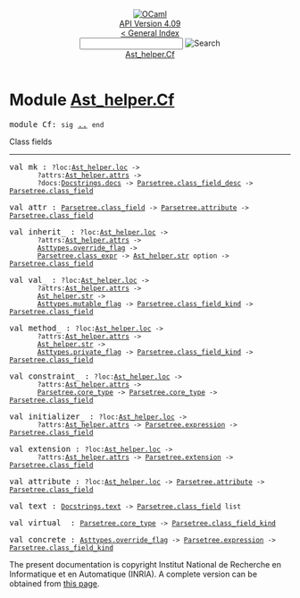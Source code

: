 <!-- ((! set title API !)) ((! set documentation !)) ((! set api !)) ((! set nobreadcrumb !)) -->
<div class="api"><header><nav class="toc brand"><a class="brand" href="https://ocaml.org/"><img src="colour-logo-gray.svg" class="svg" alt="OCaml"></a></nav><nav class="toc"><div class="toc_version"><a href="/docs" id="version-select">API Version 4.09</a></div><a href="index.html">&lt; General Index</a><div class="api_search"><input type="text" name="apisearch" id="api_search" oninput="mySearch(false);" onkeypress="this.oninput();" onclick="this.oninput();" onpaste="this.oninput();">
<img src="search_icon.svg" alt="Search" class="svg" onclick="mySearch(false)"></div>
<div id="search_results"></div><div class="toc_title"><a href="#top">Ast_helper.Cf</a></div><ul></ul></nav></header>

<h1>Module <a href="type_Ast_helper.Cf.html">Ast_helper.Cf</a></h1>

<pre><span id="MODULECf"><span class="keyword">module</span> Cf</span>: <code class="code"><span class="keyword">sig</span></code> <a href="Ast_helper.Cf.html">..</a> <code class="code"><span class="keyword">end</span></code></pre><div class="info module top">
<div class="info-desc">
<p>Class fields</p>
</div>
</div>
<hr width="100%">

<pre><span id="VALmk"><span class="keyword">val</span> mk</span> : <code class="type">?loc:<a href="Ast_helper.html#TYPEloc">Ast_helper.loc</a> -&gt;<br>       ?attrs:<a href="Ast_helper.html#TYPEattrs">Ast_helper.attrs</a> -&gt;<br>       ?docs:<a href="Docstrings.html#TYPEdocs">Docstrings.docs</a> -&gt; <a href="Parsetree.html#TYPEclass_field_desc">Parsetree.class_field_desc</a> -&gt; <a href="Parsetree.html#TYPEclass_field">Parsetree.class_field</a></code></pre>
<pre><span id="VALattr"><span class="keyword">val</span> attr</span> : <code class="type"><a href="Parsetree.html#TYPEclass_field">Parsetree.class_field</a> -&gt; <a href="Parsetree.html#TYPEattribute">Parsetree.attribute</a> -&gt; <a href="Parsetree.html#TYPEclass_field">Parsetree.class_field</a></code></pre>
<pre><span id="VALinherit_"><span class="keyword">val</span> inherit_</span> : <code class="type">?loc:<a href="Ast_helper.html#TYPEloc">Ast_helper.loc</a> -&gt;<br>       ?attrs:<a href="Ast_helper.html#TYPEattrs">Ast_helper.attrs</a> -&gt;<br>       <a href="Asttypes.html#TYPEoverride_flag">Asttypes.override_flag</a> -&gt;<br>       <a href="Parsetree.html#TYPEclass_expr">Parsetree.class_expr</a> -&gt; <a href="Ast_helper.html#TYPEstr">Ast_helper.str</a> option -&gt; <a href="Parsetree.html#TYPEclass_field">Parsetree.class_field</a></code></pre>
<pre><span id="VALval_"><span class="keyword">val</span> val_</span> : <code class="type">?loc:<a href="Ast_helper.html#TYPEloc">Ast_helper.loc</a> -&gt;<br>       ?attrs:<a href="Ast_helper.html#TYPEattrs">Ast_helper.attrs</a> -&gt;<br>       <a href="Ast_helper.html#TYPEstr">Ast_helper.str</a> -&gt;<br>       <a href="Asttypes.html#TYPEmutable_flag">Asttypes.mutable_flag</a> -&gt; <a href="Parsetree.html#TYPEclass_field_kind">Parsetree.class_field_kind</a> -&gt; <a href="Parsetree.html#TYPEclass_field">Parsetree.class_field</a></code></pre>
<pre><span id="VALmethod_"><span class="keyword">val</span> method_</span> : <code class="type">?loc:<a href="Ast_helper.html#TYPEloc">Ast_helper.loc</a> -&gt;<br>       ?attrs:<a href="Ast_helper.html#TYPEattrs">Ast_helper.attrs</a> -&gt;<br>       <a href="Ast_helper.html#TYPEstr">Ast_helper.str</a> -&gt;<br>       <a href="Asttypes.html#TYPEprivate_flag">Asttypes.private_flag</a> -&gt; <a href="Parsetree.html#TYPEclass_field_kind">Parsetree.class_field_kind</a> -&gt; <a href="Parsetree.html#TYPEclass_field">Parsetree.class_field</a></code></pre>
<pre><span id="VALconstraint_"><span class="keyword">val</span> constraint_</span> : <code class="type">?loc:<a href="Ast_helper.html#TYPEloc">Ast_helper.loc</a> -&gt;<br>       ?attrs:<a href="Ast_helper.html#TYPEattrs">Ast_helper.attrs</a> -&gt;<br>       <a href="Parsetree.html#TYPEcore_type">Parsetree.core_type</a> -&gt; <a href="Parsetree.html#TYPEcore_type">Parsetree.core_type</a> -&gt; <a href="Parsetree.html#TYPEclass_field">Parsetree.class_field</a></code></pre>
<pre><span id="VALinitializer_"><span class="keyword">val</span> initializer_</span> : <code class="type">?loc:<a href="Ast_helper.html#TYPEloc">Ast_helper.loc</a> -&gt;<br>       ?attrs:<a href="Ast_helper.html#TYPEattrs">Ast_helper.attrs</a> -&gt; <a href="Parsetree.html#TYPEexpression">Parsetree.expression</a> -&gt; <a href="Parsetree.html#TYPEclass_field">Parsetree.class_field</a></code></pre>
<pre><span id="VALextension"><span class="keyword">val</span> extension</span> : <code class="type">?loc:<a href="Ast_helper.html#TYPEloc">Ast_helper.loc</a> -&gt;<br>       ?attrs:<a href="Ast_helper.html#TYPEattrs">Ast_helper.attrs</a> -&gt; <a href="Parsetree.html#TYPEextension">Parsetree.extension</a> -&gt; <a href="Parsetree.html#TYPEclass_field">Parsetree.class_field</a></code></pre>
<pre><span id="VALattribute"><span class="keyword">val</span> attribute</span> : <code class="type">?loc:<a href="Ast_helper.html#TYPEloc">Ast_helper.loc</a> -&gt; <a href="Parsetree.html#TYPEattribute">Parsetree.attribute</a> -&gt; <a href="Parsetree.html#TYPEclass_field">Parsetree.class_field</a></code></pre>
<pre><span id="VALtext"><span class="keyword">val</span> text</span> : <code class="type"><a href="Docstrings.html#TYPEtext">Docstrings.text</a> -&gt; <a href="Parsetree.html#TYPEclass_field">Parsetree.class_field</a> list</code></pre>
<pre><span id="VALvirtual_"><span class="keyword">val</span> virtual_</span> : <code class="type"><a href="Parsetree.html#TYPEcore_type">Parsetree.core_type</a> -&gt; <a href="Parsetree.html#TYPEclass_field_kind">Parsetree.class_field_kind</a></code></pre>
<pre><span id="VALconcrete"><span class="keyword">val</span> concrete</span> : <code class="type"><a href="Asttypes.html#TYPEoverride_flag">Asttypes.override_flag</a> -&gt; <a href="Parsetree.html#TYPEexpression">Parsetree.expression</a> -&gt; <a href="Parsetree.html#TYPEclass_field_kind">Parsetree.class_field_kind</a></code></pre>
<div class="copyright">The present documentation is copyright Institut National de Recherche en Informatique et en Automatique (INRIA). A complete version can be obtained from <a href="http://caml.inria.fr/pub/docs/manual-ocaml/">this page</a>.</div></div>